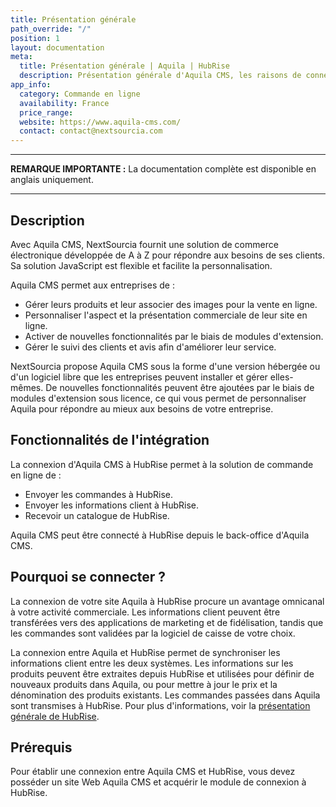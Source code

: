 ```yaml
---
title: Présentation générale
path_override: "/"
position: 1
layout: documentation
meta:
  title: Présentation générale | Aquila | HubRise
  description: Présentation générale d'Aquila CMS, les raisons de connecter votre site Aquila CMS à HubRise et fonctionnalités de l'intégration avec HubRise.
app_info:
  category: Commande en ligne
  availability: France
  price_range:
  website: https://www.aquila-cms.com/
  contact: contact@nextsourcia.com
---
```


---

**REMARQUE IMPORTANTE :** La documentation complète est disponible <Link href="/apps/aquila-cms">en anglais uniquement</Link>.

---

## Description

Avec Aquila CMS, NextSourcia fournit une solution de commerce électronique développée de A à Z pour répondre aux besoins de ses clients. Sa solution JavaScript est flexible et facilite la personnalisation.

Aquila CMS permet aux entreprises de :

- Gérer leurs produits et leur associer des images pour la vente en ligne.
- Personnaliser l'aspect et la présentation commerciale de leur site en ligne.
- Activer de nouvelles fonctionnalités par le biais de modules d'extension.
- Gérer le suivi des clients et avis afin d'améliorer leur service.

NextSourcia propose Aquila CMS sous la forme d'une version hébergée ou d'un logiciel libre que les entreprises peuvent installer et gérer elles-mêmes. De nouvelles fonctionnalités peuvent être ajoutées par le biais de modules d'extension sous licence, ce qui vous permet de personnaliser Aquila pour répondre au mieux aux besoins de votre entreprise.

## Fonctionnalités de l'intégration

La connexion d'Aquila CMS à HubRise permet à la solution de commande en ligne de :

- Envoyer les commandes à HubRise.
- Envoyer les informations client à HubRise.
- Recevoir un catalogue de HubRise.

Aquila CMS peut être connecté à HubRise depuis le back-office d'Aquila CMS.

## Pourquoi se connecter ?

La connexion de votre site Aquila à HubRise procure un avantage omnicanal à votre activité commerciale. Les informations client peuvent être transférées vers des applications de marketing et de fidélisation, tandis que les commandes sont validées par la logiciel de caisse de votre choix.

La connexion entre Aquila et HubRise permet de synchroniser les informations client entre les deux systèmes. Les informations sur les produits peuvent être extraites depuis HubRise et utilisées pour définir de nouveaux produits dans Aquila, ou pour mettre à jour le prix et la dénomination des produits existants. Les commandes passées dans Aquila sont transmises à HubRise. Pour plus d'informations, voir la [présentation générale de HubRise](/docs/overview).

## Prérequis

Pour établir une connexion entre Aquila CMS et HubRise, vous devez posséder un site Web Aquila CMS et acquérir le module de connexion à HubRise.
